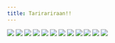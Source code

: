 ```yaml
---
title: Tarirariraan!!
---
```


![](/images/ribald-youth/part-34/pg396.jpg)
![](/images/ribald-youth/part-34/pg397.jpg)
![](/images/ribald-youth/part-34/pg398.jpg)
![](/images/ribald-youth/part-34/pg399.jpg)
![](/images/ribald-youth/part-34/pg400.jpg)
![](/images/ribald-youth/part-34/pg401.jpg)
![](/images/ribald-youth/part-34/pg402.jpg)
![](/images/ribald-youth/part-34/pg403.jpg)
![](/images/ribald-youth/part-34/pg404.jpg)
![](/images/ribald-youth/part-34/pg405.jpg)
![](/images/ribald-youth/part-34/pg406.jpg)
![](/images/ribald-youth/part-34/pg407.jpg)